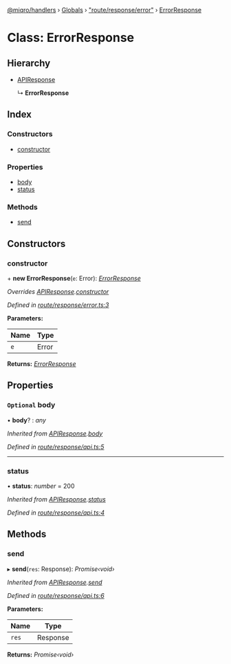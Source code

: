 [@miqro/handlers](../README.md) › [Globals](../globals.md) › ["route/response/error"](../modules/_route_response_error_.md) › [ErrorResponse](_route_response_error_.errorresponse.md)

# Class: ErrorResponse

## Hierarchy

* [APIResponse](_route_response_api_.apiresponse.md)

  ↳ **ErrorResponse**

## Index

### Constructors

* [constructor](_route_response_error_.errorresponse.md#constructor)

### Properties

* [body](_route_response_error_.errorresponse.md#optional-body)
* [status](_route_response_error_.errorresponse.md#status)

### Methods

* [send](_route_response_error_.errorresponse.md#send)

## Constructors

###  constructor

\+ **new ErrorResponse**(`e`: Error): *[ErrorResponse](_route_response_error_.errorresponse.md)*

*Overrides [APIResponse](_route_response_api_.apiresponse.md).[constructor](_route_response_api_.apiresponse.md#constructor)*

*Defined in [route/response/error.ts:3](https://github.com/claukers/miqro-express/blob/ae7e18a/src/route/response/error.ts#L3)*

**Parameters:**

Name | Type |
------ | ------ |
`e` | Error |

**Returns:** *[ErrorResponse](_route_response_error_.errorresponse.md)*

## Properties

### `Optional` body

• **body**? : *any*

*Inherited from [APIResponse](_route_response_api_.apiresponse.md).[body](_route_response_api_.apiresponse.md#optional-body)*

*Defined in [route/response/api.ts:5](https://github.com/claukers/miqro-express/blob/ae7e18a/src/route/response/api.ts#L5)*

___

###  status

• **status**: *number* = 200

*Inherited from [APIResponse](_route_response_api_.apiresponse.md).[status](_route_response_api_.apiresponse.md#status)*

*Defined in [route/response/api.ts:4](https://github.com/claukers/miqro-express/blob/ae7e18a/src/route/response/api.ts#L4)*

## Methods

###  send

▸ **send**(`res`: Response): *Promise‹void›*

*Inherited from [APIResponse](_route_response_api_.apiresponse.md).[send](_route_response_api_.apiresponse.md#send)*

*Defined in [route/response/api.ts:6](https://github.com/claukers/miqro-express/blob/ae7e18a/src/route/response/api.ts#L6)*

**Parameters:**

Name | Type |
------ | ------ |
`res` | Response |

**Returns:** *Promise‹void›*
